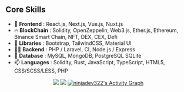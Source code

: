 ## Core Skills

- 🔭 <b>Frontend</b> : React.js, Next.js, Vue.js, Nuxt.js
- 🔥 <b>BlockChain</b> : Solidity, OpenZeppelin, Web3.js, Ether.js, Ethereum, Binance Smart Chain, NFT, DEX, CEX, Defi
- 🌱 <b>Libraries</b> : Bootstrap, TailwindCSS, Material UI
- 👨‍💻 <b>Backend</b> : PHP / Laravel, CI, Node.js / Express
- 💬 <b>Database</b> : MySQL, MongoDB, PostgreSQL SQLite
- 📫 <b>Languages</b> : Solidity, Rust, JavaScript, TypeScript, HTML5, CSS/SCSS/LESS, PHP

<p align = "center">
  <img src = "https://github-readme-stats.vercel.app/api?username=ninjadev322&show_icons=true&&include_all_commits=true&count_private=true&theme=tokyonight&line_height=27">
  <img src = "https://github-readme-stats.vercel.app/api/top-langs/?username=ninjadev322&langs_count=8&layout=compact&theme=tokyonight&include_all_commits=true&line_height=27">
  <a href="https://github.com/ashutosh00710/github-readme-activity-graph">
    <img alt="ninjadev322's Activity Graph" src="https://activity-graph.herokuapp.com/graph?username=ninjadev322&bg_color=1F222E&color=F8D866&line=F85D7F&point=FFFFFF&hide_border=true" />
  </a>
</p>
